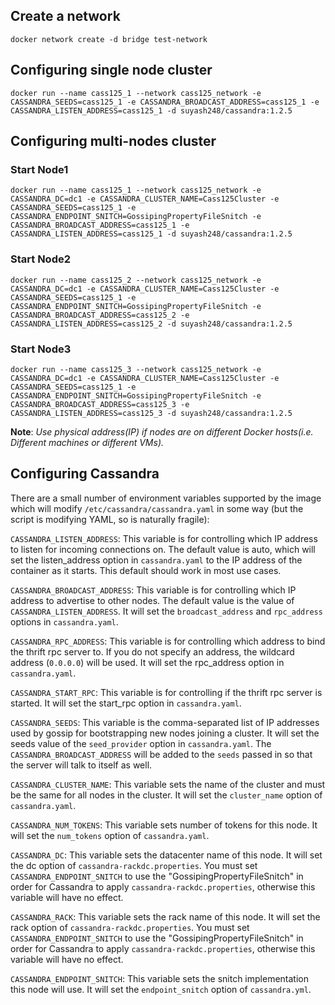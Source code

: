 ## Create a network

```
docker network create -d bridge test-network
```

## Configuring single node cluster

```
docker run --name cass125_1 --network cass125_network -e CASSANDRA_SEEDS=cass125_1 -e CASSANDRA_BROADCAST_ADDRESS=cass125_1 -e CASSANDRA_LISTEN_ADDRESS=cass125_1 -d suyash248/cassandra:1.2.5
```

## Configuring multi-nodes cluster

### Start Node1

```
docker run --name cass125_1 --network cass125_network -e CASSANDRA_DC=dc1 -e CASSANDRA_CLUSTER_NAME=Cass125Cluster -e CASSANDRA_SEEDS=cass125_1 -e CASSANDRA_ENDPOINT_SNITCH=GossipingPropertyFileSnitch -e CASSANDRA_BROADCAST_ADDRESS=cass125_1 -e CASSANDRA_LISTEN_ADDRESS=cass125_1 -d suyash248/cassandra:1.2.5
```

### Start Node2

```
docker run --name cass125_2 --network cass125_network -e CASSANDRA_DC=dc1 -e CASSANDRA_CLUSTER_NAME=Cass125Cluster -e CASSANDRA_SEEDS=cass125_1 -e CASSANDRA_ENDPOINT_SNITCH=GossipingPropertyFileSnitch -e CASSANDRA_BROADCAST_ADDRESS=cass125_2 -e CASSANDRA_LISTEN_ADDRESS=cass125_2 -d suyash248/cassandra:1.2.5
```

### Start Node3

```
docker run --name cass125_3 --network cass125_network -e CASSANDRA_DC=dc1 -e CASSANDRA_CLUSTER_NAME=Cass125Cluster -e CASSANDRA_SEEDS=cass125_1 -e CASSANDRA_ENDPOINT_SNITCH=GossipingPropertyFileSnitch -e CASSANDRA_BROADCAST_ADDRESS=cass125_3 -e CASSANDRA_LISTEN_ADDRESS=cass125_3 -d suyash248/cassandra:1.2.5
```


**Note**: *Use physical address(IP) if nodes are on different Docker hosts(i.e. Different machines or different VMs).*


## Configuring Cassandra

There are a small number of environment variables supported by the image which will modify `/etc/cassandra/cassandra.yaml` in some way (but the script is modifying YAML, so is naturally fragile):

`CASSANDRA_LISTEN_ADDRESS`: This variable is for controlling which IP address to listen for incoming connections on. The default value is auto, which will set the listen_address option in `cassandra.yaml` to the IP address of the container as it starts. This default should work in most use cases.

`CASSANDRA_BROADCAST_ADDRESS`: This variable is for controlling which IP address to advertise to other nodes. The default value is the value of `CASSANDRA_LISTEN_ADDRESS`. It will set the `broadcast_address` and `rpc_address` options in `cassandra.yaml`.

`CASSANDRA_RPC_ADDRESS`: This variable is for controlling which address to bind the thrift rpc server to. If you do not specify an address, the wildcard address (`0.0.0.0`) will be used. It will set the rpc_address option in `cassandra.yaml`.

`CASSANDRA_START_RPC`: This variable is for controlling if the thrift rpc server is started. It will set the start_rpc option in `cassandra.yaml`.

`CASSANDRA_SEEDS`: This variable is the comma-separated list of IP addresses used by gossip for bootstrapping new nodes joining a cluster. It will set the seeds value of the `seed_provider` option in `cassandra.yaml`. The `CASSANDRA_BROADCAST_ADDRESS` will be added to the `seeds` passed in so that the server will talk to itself as well.

`CASSANDRA_CLUSTER_NAME`: This variable sets the name of the cluster and must be the same for all nodes in the cluster. It will set the `cluster_name` option of `cassandra.yaml`.

`CASSANDRA_NUM_TOKENS`: This variable sets number of tokens for this node. It will set the `num_tokens` option of `cassandra.yaml`.

`CASSANDRA_DC`: This variable sets the datacenter name of this node. It will set the dc option of `cassandra-rackdc.properties`. You must set `CASSANDRA_ENDPOINT_SNITCH` to use the "GossipingPropertyFileSnitch" in order for Cassandra to apply `cassandra-rackdc.properties`, otherwise this variable will have no effect.

`CASSANDRA_RACK`: This variable sets the rack name of this node. It will set the rack option of `cassandra-rackdc.properties`. You must set `CASSANDRA_ENDPOINT_SNITCH` to use the "GossipingPropertyFileSnitch" in order for Cassandra to apply `cassandra-rackdc.properties`, otherwise this variable will have no effect.

`CASSANDRA_ENDPOINT_SNITCH`: This variable sets the snitch implementation this node will use. It will set the `endpoint_snitch` option of `cassandra.yml`.
